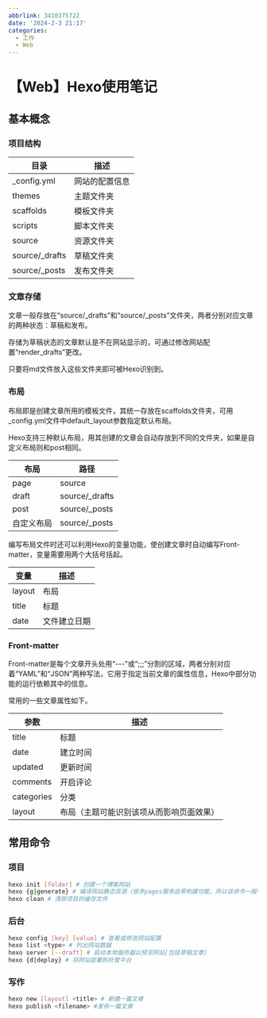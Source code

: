 ```yaml
---
abbrlink: 3410375722
date: '2024-2-3 21:17'
categories:
  - 工作
  - Web
---
```


# 【Web】Hexo使用笔记

## 基本概念

### 项目结构

| 目录             | 描述      |
|----------------|---------|
| _config.yml    | 网站的配置信息 |
| themes         | 主题文件夹   |
| scaffolds      | 模板文件夹   |
| scripts        | 脚本文件夹   |
| source         | 资源文件夹   |
| source/_drafts | 草稿文件夹   |
| source/_posts  | 发布文件夹   |

### 文章存储

文章一般存放在“source/_drafts”和“source/_posts”文件夹，两者分别对应文章的两种状态：草稿和发布。

存储为草稿状态的文章默认是不在网站显示的，可通过修改网站配置“render_drafts”更改。

只要将md文件放入这些文件夹即可被Hexo识别到。

### 布局

布局即是创建文章所用的模板文件，其统一存放在scaffolds文件夹，可用_config.yml文件中default_layout参数指定默认布局。

Hexo支持三种默认布局，用其创建的文章会自动存放到不同的文件夹，如果是自定义布局则和post相同。

| 布局    | 路径             |
|-------|----------------|
| page  | source         |
| draft | source/_drafts |
| post  | source/_posts  |
| 自定义布局 | source/_posts  |

编写布局文件时还可以利用Hexo的变量功能，使创建文章时自动编写Front-matter，变量需要用两个大括号括起。

| 变量     | 描述     |
|--------|--------|
| layout | 布局     |
| title  | 标题     |
| date   | 文件建立日期 |

### Front-matter

Front-matter是每个文章开头处用“---”或“;;;”分割的区域，两者分别对应着“YAML”和“JSON”两种写法，它用于指定当前文章的属性信息，Hexo中部分功能的运行依赖其中的信息。

常用的一些文章属性如下。

| 参数         | 描述                   |
|------------|----------------------|
| title      | 标题                   |
| date       | 建立时间                 |
| updated    | 更新时间                 |
| comments   | 开启评论                 |
| categories | 分类                   |
| layout     | 布局（主题可能识别该项从而影响页面效果） |

## 常用命令

### 项目

```bash
hexo init [folder] # 创建一个博客网站
hexo {g|generate} # 编译网站静态资源（很多pages服务自带构建功能，所以该命令一般不用）
hexo clean # 清除项目的缓存文件
```

### 后台

```bash
hexo config [key] [value] # 查看或修改网站配置
hexo list <type> # 列出网站数据
hexo server [--draft] # 启动本地服务器以预览网站[包括草稿文章]
hexo {d|deploy} # 将网站部署到托管平台
```

### 写作

```bash
hexo new [layout] <title> # 新建一篇文章
hexo publish <filename> #发布一篇文章
```
